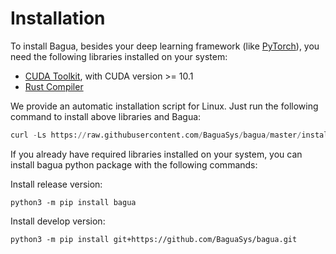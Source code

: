 # Installation

To install Bagua, besides your deep learning framework (like [PyTorch](https://pytorch.org/get-started/locally/)), you need the following libraries installed on your system:

* [CUDA Toolkit](https://developer.nvidia.com/cuda-downloads), with CUDA version >= 10.1
* [Rust Compiler](https://www.rust-lang.org/tools/install)

We provide an automatic installation script for Linux. Just run the following command to install above libraries and Bagua:

```python
curl -Ls https://raw.githubusercontent.com/BaguaSys/bagua/master/install.sh | sudo bash
```

If you already have required libraries installed on your system, you can install bagua python package with the following commands:

Install release version:

```shell
python3 -m pip install bagua
```

Install develop version:

```shell
python3 -m pip install git+https://github.com/BaguaSys/bagua.git
```
